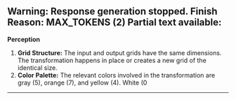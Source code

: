 Warning: Response generation stopped. Finish Reason: MAX_TOKENS (2)
Partial text available:
---
**Perception**

1.  **Grid Structure:** The input and output grids have the same dimensions. The transformation happens in place or creates a new grid of the identical size.
2.  **Color Palette:** The relevant colors involved in the transformation are gray (5), orange (7), and yellow (4). White (0
---
